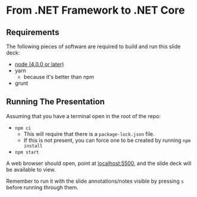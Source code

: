 # From .NET Framework to .NET Core

## Requirements

The following pieces of software are required to build and run this slide deck:

- [node (4.0.0 or later)](http://nodejs.org/)
- yarn
  - because it's better than npm
- grunt


## Running The Presentation

Assuming that you have a terminal open in the root of the repo:

- `npm ci`
  - This will require that there is a `package-lock.json` file.
  - If this is not present, you can force one to be created by running `npm install`
- `npm start`

A web browser should open, point at [localhost:5500](localhost:5500/), and the slide deck will be available to view.

Remember to run it with the slide annotations/notes visible by pressing `s` before running through them.